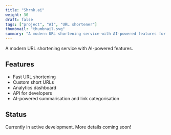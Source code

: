 ```yaml
---
title: "Shrnk.ai"
weight: 30
draft: false
tags: ["project", "AI", "URL shortener"]
thumbnail: "thumbnail.svg"
summary: "A modern URL shortening service with AI-powered features for link management."
---
```


A modern URL shortening service with AI-powered features.

## Features

- Fast URL shortening
- Custom short URLs
- Analytics dashboard
- API for developers
- AI-powered summarisation and link categorisation

## Status

Currently in active development. More details coming soon!